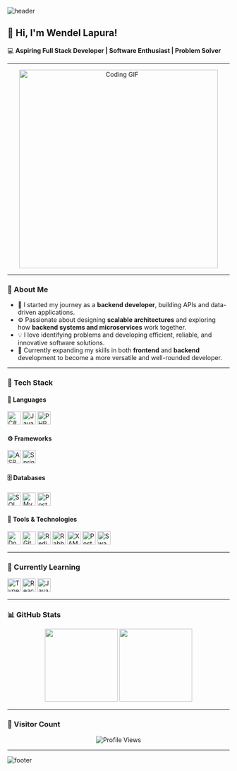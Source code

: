 <!-- 🌊 Animated Header Banner -->
![header](https://capsule-render.vercel.app/api?type=wave&color=0:1e3c72,100:2a5298&height=160&section=header&text=Developing%20Solutions,%20Not%20Just%20Software&fontSize=36&fontColor=ffffff)

## 👋 Hi, I'm Wendel Lapura!

💻 **Aspiring Full Stack Developer | Software Enthusiast | Problem Solver**

---

<!-- 🖥️ Coding GIF -->
<p align="center">
  <img src="https://media.giphy.com/media/qgQUggAC3Pfv687qPC/giphy.gif" width="450" alt="Coding GIF"/>
</p>

---

### 🚀 About Me
- 🧠 I started my journey as a **backend developer**, building APIs and data-driven applications.  
- ⚙️ Passionate about designing **scalable architectures** and exploring how **backend systems and microservices** work together.  
- 💡 I love identifying problems and developing efficient, reliable, and innovative software solutions.  
- 🌱 Currently expanding my skills in both **frontend** and **backend** development to become a more versatile and well-rounded developer.  

---

### 🧰 Tech Stack

#### 💬 Languages
<p>
  <img src="https://cdn.jsdelivr.net/gh/devicons/devicon/icons/csharp/csharp-original.svg" width="30" height="30" alt="C#"/>
  <img src="https://cdn.jsdelivr.net/gh/devicons/devicon/icons/java/java-original.svg" width="30" height="30" alt="Java"/>
  <img src="https://cdn.jsdelivr.net/gh/devicons/devicon/icons/php/php-original.svg" width="30" height="30" alt="PHP"/>
</p>

#### ⚙️ Frameworks
<p>
  <img src="https://cdn.jsdelivr.net/gh/devicons/devicon/icons/dotnetcore/dotnetcore-original.svg" width="30" height="30" alt="ASP.NET Core"/>
  <img src="https://cdn.jsdelivr.net/gh/devicons/devicon/icons/spring/spring-original.svg" width="30" height="30" alt="Spring Boot"/>
</p>

#### 🗄️ Databases
<p>
  <img src="https://cdn.jsdelivr.net/gh/devicons/devicon/icons/microsoftsqlserver/microsoftsqlserver-plain.svg" width="30" height="30" alt="SQL Server"/>
  <img src="https://cdn.jsdelivr.net/gh/devicons/devicon/icons/mysql/mysql-original.svg" width="30" height="30" alt="MySQL"/>
  <img src="https://cdn.jsdelivr.net/gh/devicons/devicon/icons/postgresql/postgresql-original.svg" width="30" height="30" alt="PostgreSQL"/>
</p>

#### 🧩 Tools & Technologies
<p>
  <img src="https://cdn.jsdelivr.net/gh/devicons/devicon/icons/docker/docker-original.svg" width="30" height="30" alt="Docker"/>
  <img src="https://cdn.jsdelivr.net/gh/devicons/devicon/icons/git/git-original.svg" width="30" height="30" alt="Git"/>
  <img src="https://cdn.jsdelivr.net/gh/devicons/devicon/icons/redis/redis-original.svg" width="30" height="30" alt="Redis"/>
  <img src="https://cdn.jsdelivr.net/gh/devicons/devicon/icons/rabbitmq/rabbitmq-original.svg" width="30" height="30" alt="RabbitMQ"/>
  <img src="https://cdn.jsdelivr.net/gh/devicons/devicon/icons/apache/apache-original.svg" width="30" height="30" alt="XAMPP"/>
  <img src="https://cdn.jsdelivr.net/gh/devicons/devicon/icons/postman/postman-original.svg" width="30" height="30" alt="Postman"/>
  <img src="https://cdn.jsdelivr.net/gh/devicons/devicon/icons/swagger/swagger-original.svg" width="30" height="30" alt="Swagger"/>
</p>

---

### 🧠 Currently Learning
<p>
  <img src="https://cdn.jsdelivr.net/gh/devicons/devicon/icons/typescript/typescript-original.svg" width="30" height="30" alt="TypeScript"/>
  <img src="https://cdn.jsdelivr.net/gh/devicons/devicon/icons/react/react-original.svg" width="30" height="30" alt="React"/>
  <img src="https://cdn.jsdelivr.net/gh/devicons/devicon/icons/javascript/javascript-original.svg" width="30" height="30" alt="JavaScript"/>
</p>

---

### 📊 GitHub Stats
<p align="center">
  <img src="https://github-readme-stats.vercel.app/api?username=vibe-with-wyn&show_icons=true&theme=tokyonight" height="165"/>
  <img src="https://github-readme-streak-stats.herokuapp.com/?user=vibe-with-wyn&theme=tokyonight" height="165"/>
</p>

---

### 👀 Visitor Count
<p align="center">
  <img src="https://komarev.com/ghpvc/?username=vibe-with-wyn&color=blueviolet&style=for-the-badge" alt="Profile Views"/>
</p>

---

<!-- 🌊 Animated Footer Banner -->
![footer](https://capsule-render.vercel.app/api?type=wave&color=0:2a5298,100:1e3c72&height=120&section=footer&fontColor=ffffff)
